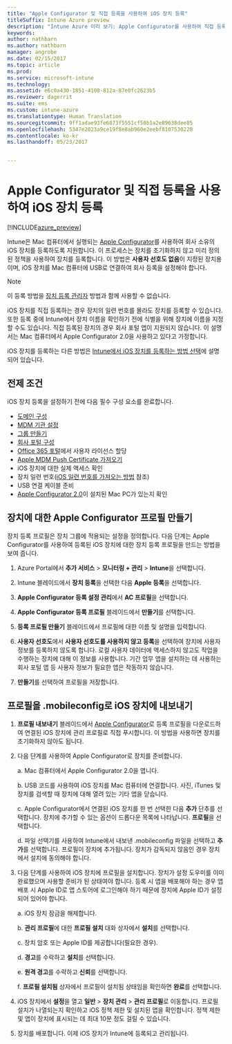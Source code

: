 ```yaml
---
title: "Apple Configurator 및 직접 등록을 사용하여 iOS 장치 등록"
titleSuffix: Intune Azure preview
description: "Intune Azure 미리 보기: Apple Configurator를 사용하여 직접 등록을 통해 회사 소유 iOS 장치를 등록하는 방법을 알아봅니다."
keywords: 
author: nathbarn
ms.author: nathbarn
manager: angrobe
ms.date: 02/15/2017
ms.topic: article
ms.prod: 
ms.service: microsoft-intune
ms.technology: 
ms.assetid: e6c0a430-1851-4108-812a-87e0fc2623b5
ms.reviewer: dagerrit
ms.suite: ems
ms.custom: intune-azure
ms.translationtype: Human Translation
ms.sourcegitcommit: 9ff1adae93fe6873f5551cf58b1a2e89638dee85
ms.openlocfilehash: 5347e2023a9ce19f8e8ab960e2eebf8107530220
ms.contentlocale: ko-kr
ms.lasthandoff: 05/23/2017


---
```


# <a name="enroll-ios-devices-with-apple-configurator-and-direct-enrollment"></a>Apple Configurator 및 직접 등록을 사용하여 iOS 장치 등록 

[!INCLUDE[azure_preview](./includes/azure_preview.md)]

Intune은 Mac 컴퓨터에서 실행되는 [Apple Configurator](https://itunes.apple.com/us/app/apple-configurator-2/id1037126344?mt=12)를 사용하여 회사 소유의 iOS 장치를 등록하도록 지원합니다. 이 프로세스는 장치를 초기화하지 않고 미리 정의된 정책을 사용하여 장치를 등록합니다. 이 방법은 **사용자 선호도 없음**이 지정된 장치용이며, iOS 장치를 Mac 컴퓨터에 USB로 연결하여 회사 등록을 설정해야 합니다.

>[!NOTE]
>이 등록 방법을 [장치 등록 관리자](device-enrollment-manager-enroll.md) 방법과 함께 사용할 수 없습니다.

iOS 장치를 직접 등록하는 경우 장치의 일련 번호를 몰라도 장치를 등록할 수 있습니다. 또한 등록 중에 Intune에서 장치 이름을 확인하기 전에 식별을 위해 장치에 이름을 지정할 수도 있습니다. 직접 등록된 장치의 경우 회사 포털 앱이 지원되지 않습니다. 이 설명서는 Mac 컴퓨터에서 Apple Configurator 2.0을 사용하고 있다고 가정합니다.

iOS 장치를 등록하는 다른 방법은 [Intune에서 iOS 장치를 등록하는 방법 선택](enrollment-method-choose-ios.md)에 설명되어 있습니다.


## <a name="prerequisites"></a>전제 조건

iOS 장치 등록을 설정하기 전에 다음 필수 구성 요소를 완료합니다.

- [도메인 구성](https://docs.microsoft.com/intune-classic/get-started/start-with-a-paid-subscription-to-microsoft-intune-step-2)
- [MDM 기관 설정](mdm-authority-set.md)
- [그룹 만들기](https://docs.microsoft.com/intune-classic/get-started/start-with-a-paid-subscription-to-microsoft-intune-step-5)
- [회사 포털 구성](company-portal-app.md)
- [Office 365 포털](http://go.microsoft.com/fwlink/p/?LinkId=698854)에서 사용자 라이선스 할당
- [Apple MDM Push Certificate 가져오기](apple-mdm-push-certificate-get.md)
- iOS 장치에 대한 실제 액세스 확인
- 장치 일련 번호([iOS 일련 번호를 가져오는 방법](https://support.apple.com//HT204308) 참조)
- USB 연결 케이블 준비
- [Apple Configurator 2.0](https://itunes.apple.com/us/app/apple-configurator-2/id1037126344?mt=12)이 설치된 Mac PC가 있는지 확인

## <a name="create-an-apple-configurator-profile-for-devices"></a>장치에 대한 Apple Configurator 프로필 만들기

장치 등록 프로필은 장치 그룹에 적용되는 설정을 정의합니다. 다음 단계는 Apple Configurator를 사용하여 등록된 iOS 장치에 대한 장치 등록 프로필을 만드는 방법을 보여 줍니다.

1. Azure Portal에서 **추가 서비스** > **모니터링 + 관리** > **Intune**을 선택합니다.

2. Intune 블레이드에서 **장치 등록**을 선택한 다음 **Apple 등록**을 선택합니다.

3. **Apple Configurator 등록 설정 관리**에서 **AC 프로필**을 선택합니다.

4. **Apple Configurator 등록 프로필** 블레이드에서 **만들기**를 선택합니다.

5. **등록 프로필 만들기** 블레이드에서 프로필에 대한 이름 및 설명을 입력합니다.

6. **사용자 선호도**에서 **사용자 선호도를 사용하지 않고 등록**을 선택하여 장치에 사용자 정보를 등록하지 않도록 합니다. 로컬 사용자 데이터에 액세스하지 않고도 작업을 수행하는 장치에 대해 이 정보를 사용합니다. 기간 업무 앱을 설치하는 데 사용하는 회사 포털 앱 등 사용자 정보가 필요한 앱은 작동하지 않습니다.

7. **만들기**를 선택하여 프로필을 저장합니다.

## <a name="export-the-profile-as-mobileconfig-to-ios-devices"></a>프로필을 .mobileconfig로 iOS 장치에 내보내기

1. **프로필 내보내기** 블레이드에서 [Apple Configurator](https://itunes.apple.com/us/app/apple-configurator-2/id1037126344?mt=12)로 등록 프로필을 다운로드하여 연결된 iOS 장치에 관리 프로필로 직접 푸시합니다. 이 방법을 사용하면 장치를 초기화하지 않아도 됩니다.

2. 다음 단계를 사용하여 Apple Configurator로 장치를 준비합니다.

   a. Mac 컴퓨터에서 Apple Configurator 2.0을 엽니다.

   b. USB 코드를 사용하여 iOS 장치를 Mac 컴퓨터에 연결합니다. 사진, iTunes 및 장치를 검색할 때 장치에 대해 열려 있는 기타 앱을 닫습니다.

   c. Apple Configurator에서 연결된 iOS 장치를 한 번 선택한 다음 **추가** 단추를 선택합니다. 장치에 추가할 수 있는 옵션이 드롭다운 목록에 나타납니다. **프로필**을 선택합니다.

   d. 파일 선택기를 사용하여 Intune에서 내보낸 .mobileconfig 파일을 선택하고 **추가**를 선택합니다. 프로필이 장치에 추가됩니다. 장치가 감독되지 않음인 경우 장치에서 설치에 동의해야 합니다.

3. 다음 단계를 사용하여 iOS 장치에 프로필을 설치합니다. 장치가 설정 도우미를 이미 완료했으며 사용할 준비가 된 상태여야 합니다. 등록 시 앱을 배포해야 하는 경우 앱 배포 시 Apple ID로 앱 스토어에 로그인해야 하기 때문에 장치에 Apple ID가 설정되어 있어야 합니다.

   a. iOS 장치 잠금을 해제합니다.

   b. **관리 프로필**에 대한 **프로필 설치** 대화 상자에서 **설치**를 선택합니다.

   c. 장치 암호 또는 Apple ID를 제공합니다(필요한 경우).

   d. **경고**를 수락하고 **설치**를 선택합니다.

   e. **원격 경고**를 수락하고 **신뢰**를 선택합니다.

   f. **프로필 설치됨** 상자에서 프로필이 설치됨 상태임을 확인하면 **완료**를 선택합니다.

4. iOS 장치에서 **설정**을 열고 **일반** > **장치 관리** > **관리 프로필**로 이동합니다. 프로필 설치가 나열되는지 확인하고 iOS 정책 제한 및 설치된 앱을 확인합니다. 정책 제한 및 앱이 장치에 표시되는 데 최대 10분 정도 걸릴 수 있습니다.

5. 장치를 배포합니다. 이제 iOS 장치가 Intune에 등록되고 관리됩니다.

